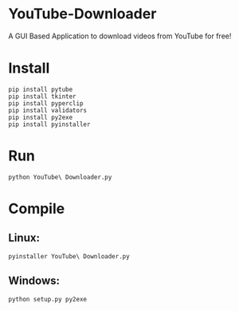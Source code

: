 # YouTube-Downloader
A GUI Based Application to download videos from YouTube for free!

# Install

```
pip install pytube
pip install tkinter
pip install pyperclip
pip install validators
pip install py2exe
pip install pyinstaller
```

# Run

`python YouTube\ Downloader.py`

# Compile
## Linux:
`pyinstaller YouTube\ Downloader.py`

## Windows:
`python setup.py py2exe`
